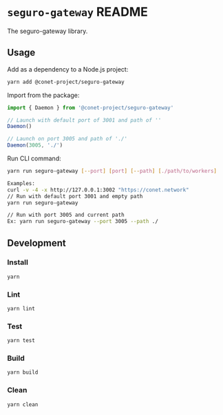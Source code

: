 # `seguro-gateway` README

The seguro-gateway library.

## Usage

Add as a dependency to a Node.js project:

```bash
yarn add @conet-project/seguro-gateway
```

Import from the package:

```ts
import { Daemon } from '@conet-project/seguro-gateway'

// Launch with default port of 3001 and path of ''
Daemon()

// Launch on port 3005 and path of './'
Daemon(3005, './')
```

Run CLI command:

```bash
yarn run seguro-gateway [--port] [port] [--path] [./path/to/workers]

Examples:
curl -v -4 -x http://127.0.0.1:3002 "https://conet.network"
// Run with default port 3001 and empty path
yarn run seguro-gateway

// Run with port 3005 and current path
Ex: yarn run seguro-gateway --port 3005 --path ./
```

## Development

### Install

```bash
yarn
```

### Lint

```bash
yarn lint
```

### Test
```bash
yarn test
```

### Build

```bash
yarn build
```

### Clean

```bash
yarn clean
```
